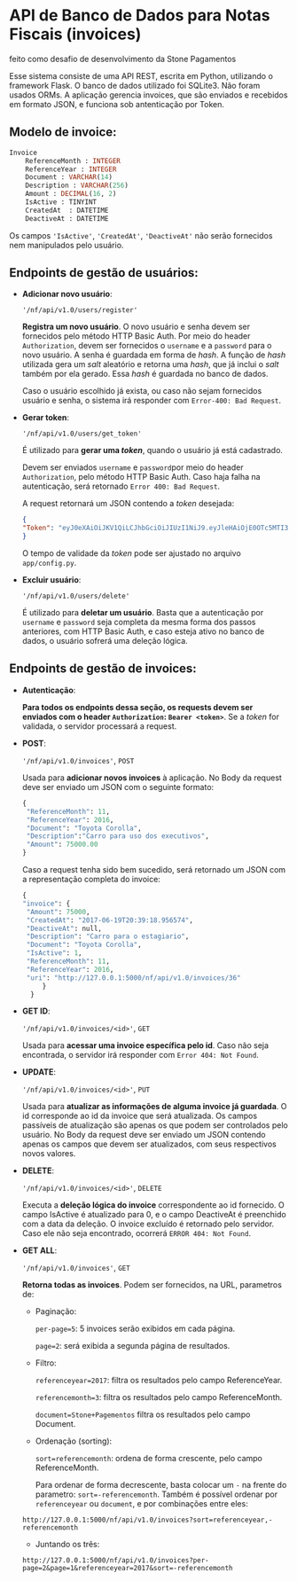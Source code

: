 API de Banco de Dados para Notas Fiscais (invoices)
===================================================
feito como desafio de desenvolvimento da Stone Pagamentos

Esse sistema consiste de uma API REST, escrita em Python, utilizando o framework Flask.
O banco de dados utilizado foi SQLite3. Não foram usados ORMs.
A aplicação gerencia invoices, que são enviados e recebidos em formato JSON, e funciona sob antenticação por Token.

Modelo de invoice:
---------------------
```sql
Invoice
    ReferenceMonth : INTEGER
    ReferenceYear : INTEGER
    Document : VARCHAR(14)
    Description : VARCHAR(256)
    Amount : DECIMAL(16, 2)
    IsActive : TINYINT
    CreatedAt  : DATETIME
    DeactiveAt : DATETIME
```
Os campos `'IsActive'`, `'CreatedAt'`, `'DeactiveAt'` não serão fornecidos nem manipulados pelo usuário.

Endpoints de gestão de usuários:
-----------
+ **Adicionar novo usuário**:

   `'/nf/api/v1.0/users/register'`

   **Registra um novo usuário**. O novo usuário e senha devem ser fornecidos pelo método HTTP Basic Auth. Por meio do header `Authorization`, devem ser fornecidos o `username` e a `password` para o novo usuário. A senha é guardada em forma de *hash*. A função de *hash* utilizada gera um *salt* aleatório e retorna uma *hash*, que já inclui o *salt* também por ela gerado. Essa *hash* é guardada no banco de dados.
   
   Caso o usuário escolhido já exista, ou caso não sejam fornecidos usuário e senha, o sistema irá responder com `Error-400: Bad Request`.
   
+ **Gerar token**:

   `'/nf/api/v1.0/users/get_token'`

   É utilizado para **gerar uma *token***, quando o usuário já está cadastrado.
   
   Devem ser enviados `username` e `password`por meio do header `Authorization`, pelo método HTTP Basic Auth. Caso haja falha na autenticação, será retornado `Error 400: Bad Request`.
   
   A request retornará um JSON contendo a *token* desejada:
   ```JSON
   {
  "Token": "eyJ0eXAiOiJKV1QiLCJhbGciOiJIUzI1NiJ9.eyJleHAiOjE0OTc5MTI3MTAsImlhdCI6MTQ5NzkxMjQxMCwidXNlciI6ImR1cGxpY2FkbyJ9.uzns_876TsswcnW0Z-kkaha86chUxDa6YKr2rV2QSV8"
   }
   ```
   O tempo de validade da *token* pode ser ajustado no arquivo `app/config.py`.
   
+ **Excluir usuário**:

   `'/nf/api/v1.0/users/delete'`

   É utilizado para **deletar um usuário**. Basta que a autenticação por `username` e `password` seja completa da mesma forma dos passos anteriores, com HTTP Basic Auth, e caso esteja ativo no banco de dados, o usuário sofrerá uma deleção lógica.

Endpoints de gestão de invoices:
-----------------------------------------
+ **Autenticação**:

   **Para todos os endpoints dessa seção, os requests devem ser enviados com o header `Authorization`: `Bearer <token>`**. Se a *token* for validada, o servidor processará a request.
   
+ **POST**:

   `'/nf/api/v1.0/invoices'`, `POST`

   Usada para **adicionar novos invoices** à aplicação. No Body da request deve ser enviado um JSON com o seguinte formato:
   ```python
   {
	"ReferenceMonth": 11,
	"ReferenceYear": 2016,
    "Document": "Toyota Corolla",
    "Description":"Carro para uso dos executivos",
    "Amount": 75000.00
   }
   ```
   Caso a request tenha sido bem sucedido, será retornado um JSON com a representação completa do invoice:
   ```python
   {
  "invoice": {
    "Amount": 75000,
    "CreatedAt": "2017-06-19T20:39:18.956574",
    "DeactiveAt": null,
    "Description": "Carro para o estagiario",
    "Document": "Toyota Corolla",
    "IsActive": 1,
    "ReferenceMonth": 11,
    "ReferenceYear": 2016,
    "uri": "http://127.0.0.1:5000/nf/api/v1.0/invoices/36"
        }
     }
   ```
+ **GET ID**:

   `'/nf/api/v1.0/invoices/<id>'`, `GET`

   Usada para **acessar uma invoice específica pelo id**. Caso não seja encontrada, o servidor irá responder com `Error 404: Not Found`.
+ **UPDATE**:

   `'/nf/api/v1.0/invoices/<id>'`, `PUT`

   Usada para **atualizar as informações de alguma invoice já guardada**. O id corresponde ao id da invoice que será atualizada. Os campos passíveis de atualização são apenas os que podem ser controlados pelo usuário. No Body da request deve ser enviado um JSON contendo apenas os campos que devem ser atualizados, com seus respectivos novos valores.
+ **DELETE**:

   `'/nf/api/v1.0/invoices/<id>'`, `DELETE`

   Executa a **deleção lógica do invoice** correspondente ao id fornecido. O campo IsActive é atualizado para 0, e o campo DeactiveAt é preenchido com a data da deleção. O invoice excluído é retornado pelo servidor. Caso ele não seja encontrado, ocorrerá `ERROR 404: Not Found`.
+ **GET ALL**:

   `'/nf/api/v1.0/invoices'`, `GET`

   **Retorna todas as invoices**. Podem ser fornecidos, na URL, parametros de:
   + Paginação:
   
      `per-page=5`: 5 invoices serão exibidos em cada página.
      
      `page=2`: será exibida a segunda página de resultados.
   + Filtro:
   
      `referenceyear=2017`: filtra os resultados pelo campo ReferenceYear.
      
      `referencemonth=3`: filtra os resultados pelo campo ReferenceMonth.
      
      `document=Stone+Pagementos` filtra os resultados pelo campo Document.
   + Ordenação (sorting):
   
      `sort=referencemonth`: ordena de forma crescente, pelo campo ReferenceMonth.
      
      Para ordenar de forma decrescente, basta colocar um `-` na frente do parametro: `sort=-referencemonth`. Também é possível ordenar por `referenceyear` ou `document`, e por combinações entre eles:
   ```
   http://127.0.0.1:5000/nf/api/v1.0/invoices?sort=referenceyear,-referencemonth
   ```
   + Juntando os três:
   ```
   http://127.0.0.1:5000/nf/api/v1.0/invoices?per-page=2&page=1&referenceyear=2017&sort=-referencemonth
   ```
   
   
